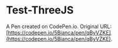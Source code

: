 # Test-ThreeJS

A Pen created on CodePen.io. Original URL: [https://codepen.io/5Bianca/pen/qByVZKE](https://codepen.io/5Bianca/pen/qByVZKE).

